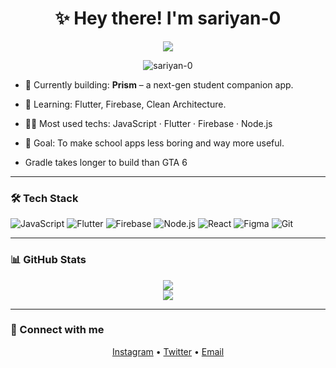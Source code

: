 <h1 align="center">✨ Hey there! I'm <strong>sariyan-0</strong></h1>
<p align="center">
  <img src="https://readme-typing-svg.herokuapp.com?font=JetBrains+Mono&size=22&pause=1000&color=00FFFF&center=true&vCenter=true&width=500&lines=Code+what+you+wish+existed.;Design+like+you+own+it.;Own+your+stack+%7C+Create+your+world." />
</p>

<p align="center">
  <img src="https://komarev.com/ghpvc/?username=sariyan-0&label=Profile+Views&color=0e75b6&style=flat-square" alt="sariyan-0" />
</p>



- 🔭 Currently building: **Prism** – a next-gen student companion app.  
- 🌱 Learning: Flutter, Firebase, Clean Architecture.  
- 👨‍💻 Most used techs: JavaScript · Flutter · Firebase · Node.js  
- 🎯 Goal: To make school apps less boring and way more useful.  

- Gradle takes longer to build than GTA 6

---

### 🛠️ Tech Stack

![JavaScript](https://img.shields.io/badge/-JavaScript-333333?style=flat&logo=javascript)
![Flutter](https://img.shields.io/badge/-Flutter-333333?style=flat&logo=flutter)
![Firebase](https://img.shields.io/badge/-Firebase-333333?style=flat&logo=firebase)
![Node.js](https://img.shields.io/badge/-Node.js-333333?style=flat&logo=node.js)
![React](https://img.shields.io/badge/-React-333333?style=flat&logo=react)
![Figma](https://img.shields.io/badge/-Figma-333333?style=flat&logo=figma)
![Git](https://img.shields.io/badge/-Git-333333?style=flat&logo=git)

---

### 📊 GitHub Stats

<p align="center">
  <img src="https://github-readme-stats.vercel.app/api?username=sariyan-0&show_icons=true&theme=radical" />
  <br />
  <img src="https://github-readme-streak-stats.herokuapp.com/?user=sariyan-0&theme=radical" />
</p>

---

### 🔗 Connect with me

<p align="center">
  <a href="https://instagram.com/sariyan0" target="_blank">Instagram</a> •
  <a href="https://twitter.com/sariyan0" target="_blank">Twitter</a> •
  <a href="mailto:sariyan0@gmail.com">Email</a>
</p>

